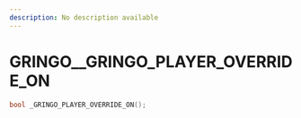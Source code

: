 ```yaml
---
description: No description available 
---
```


# GRINGO\__GRINGO_PLAYER_OVERRIDE_ON

```cpp
bool _GRINGO_PLAYER_OVERRIDE_ON();
```